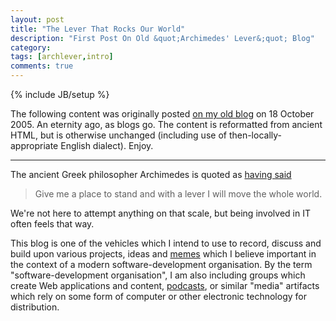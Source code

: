```yaml
---
layout: post
title: "The Lever That Rocks Our World"
description: "First Post On Old &quot;Archimedes' Lever&;quot; Blog"
category:
tags: [archlever,intro]
comments: true
---
```

{% include JB/setup %}

The following content was originally posted [on my old blog](http://archlever.blogspot.com/2005/10/lever-that-rocks-our-world.html) on 18 October 2005. An eternity ago, as blogs go. The content is reformatted from ancient HTML, but is otherwise unchanged (including use of then-locally-appropriate English dialect). Enjoy.

----

The ancient Greek philosopher Archimedes is quoted as [having said](http://www.mcs.drexel.edu/~crorres/Archimedes/Lever/LeverQuotes.html)

> Give me a place to stand and with a lever I will move the whole world.

We're not here to attempt anything on that scale, but being involved in IT often feels that way.

This blog is one of the vehicles which I intend to use to record, discuss and build upon various projects, ideas and [memes](http://en.wiktionary.org/wiki/meme) which I believe important in the context of a modern software-development organisation. By the term "software-development organisation", I am also including groups which create Web applications and content, [podcasts](http://en.wikipedia.org/wiki/Podcasting), or similar "media" artifacts which rely on some form of computer or other electronic technology for distribution.
